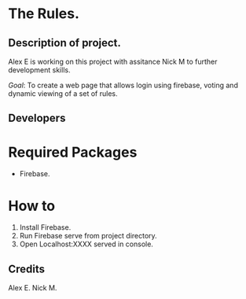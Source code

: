 # The Rules.

## Description of project.
Alex E is working on this project with assitance Nick M to further development skills.

*Goal*: To create a web page that allows login using firebase, voting and dynamic viewing of a set of rules. 

## Developers

# Required Packages
* Firebase.

# How to
1. Install Firebase.
2. Run Firebase serve from project directory.
3. Open Localhost:XXXX served in console.

## Credits

Alex E.
Nick M.